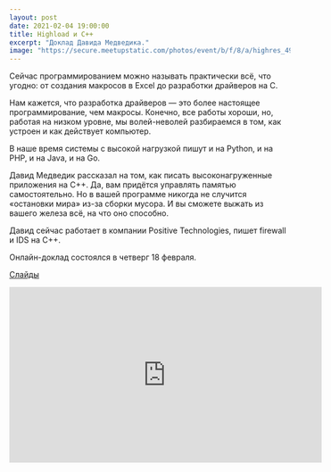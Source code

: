 ```yaml
---
layout: post
date: 2021-02-04 19:00:00
title: Highload и C++
excerpt: "Доклад Давида Медведика."
image: "https://secure.meetupstatic.com/photos/event/b/f/8/a/highres_494749034.jpeg"
---
```


Сейчас программированием можно называть практически всё, что угодно: от создания макросов в Excel до разработки драйверов на C.

Нам кажется, что разработка драйверов — это более настоящее программирование, чем макросы. Конечно, все работы хороши, но, работая на низком уровне, мы волей-неволей разбираемся в том, как устроен и как действует компьютер.

В наше время системы с высокой нагрузкой пишут и на Python, и на PHP, и на Java, и на Go.

Давид Медведик рассказал на том, как писать высоконагруженные приложения на C++. Да, вам придётся управлять памятью самостоятельно. Но в вашей программе никогда не случится «остановки мира» из-за сборки мусора. И вы сможете выжать из вашего железа всё, на что оно способно.

Давид сейчас работает в компании Positive Technologies, пишет firewall и IDS на C++.

Онлайн-доклад состоялся в четверг 18 февраля.

[Слайды](/downloads/highload-and-c++.pdf)

<p class="video">
    <iframe width="560" height="315" src="https://www.youtube.com/embed/fURpxrzjxxs" frameborder="0" allow="accelerometer; autoplay; clipboard-write; encrypted-media; gyroscope; picture-in-picture" allowfullscreen></iframe>
</p>
